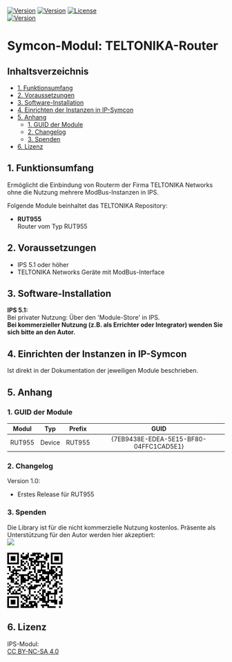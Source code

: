 [![Version](https://img.shields.io/badge/Symcon-PHPModul-red.svg)](https://www.symcon.de/service/dokumentation/entwicklerbereich/sdk-tools/sdk-php/)
[![Version](https://img.shields.io/badge/Modul%20Version-1.00-blue.svg)]()
[![License](https://img.shields.io/badge/License-CC%20BY--NC--SA%204.0-green.svg)](https://creativecommons.org/licenses/by-nc-sa/4.0/)  
[![Version](https://img.shields.io/badge/Symcon%20Version-5.1%20%3E-green.svg)](https://www.symcon.de/forum/threads/30857-IP-Symcon-5-1-%28Stable%29-Changelog)


# Symcon-Modul: TELTONIKA-Router <!-- omit in toc -->  

## Inhaltsverzeichnis <!-- omit in toc -->

- [1. Funktionsumfang](#1-funktionsumfang)
- [2. Voraussetzungen](#2-voraussetzungen)
- [3. Software-Installation](#3-software-installation)
- [4. Einrichten der Instanzen in IP-Symcon](#4-einrichten-der-instanzen-in-ip-symcon)
- [5. Anhang](#5-anhang)
  - [1. GUID der Module](#1-guid-der-module)
  - [2. Changelog](#2-changelog)
  - [3. Spenden](#3-spenden)
- [6. Lizenz](#6-lizenz)

## 1. Funktionsumfang

Ermöglicht die Einbindung von Routerm der Firma TELTONIKA Networks
ohne die Nutzung mehrere ModBus-Instanzen in IPS.  
 
Folgende Module beinhaltet das TELTONIKA Repository:

- __RUT955__  
	Router vom Typ RUT955  

## 2. Voraussetzungen

 - IPS 5.1 oder höher  
 - TELTONIKA Networks Geräte mit ModBus-Interface

## 3. Software-Installation

**IPS 5.1:**  
   Bei privater Nutzung:
     Über den 'Module-Store' in IPS.  
   **Bei kommerzieller Nutzung (z.B. als Errichter oder Integrator) wenden Sie sich bitte an den Autor.**  

## 4. Einrichten der Instanzen in IP-Symcon

Ist direkt in der Dokumentation der jeweiligen Module beschrieben.  

## 5. Anhang

###  1. GUID der Module
 
| Modul   | Typ    | Prefix  | GUID                                   |
| :-----: | :----: | :-----: | :------------------------------------: |
| RUT955 | Device | RUT955 | {7EB9438E-EDEA-5E15-BF80-04FFC1CAD5E1} |

### 2. Changelog

Version 1.0:  
 - Erstes Release für RUT955

### 3. Spenden  

Die Library ist für die nicht kommerzielle Nutzung kostenlos. Präsente als Unterstützung für den Autor werden hier akzeptiert:  
<a href="https://www.paypal.com/cgi-bin/webscr?cmd=_s-xclick&hosted_button_id=MBVXFVK8WED4C" target="_blank"><img src="https://www.paypalobjects.com/de_DE/DE/i/btn/btn_donate_LG.gif" border="0" /></a>

![Spende](img/QR-Code.png) 


## 6. Lizenz

  IPS-Modul:  
  [CC BY-NC-SA 4.0](https://creativecommons.org/licenses/by-nc-sa/4.0/)  
 
